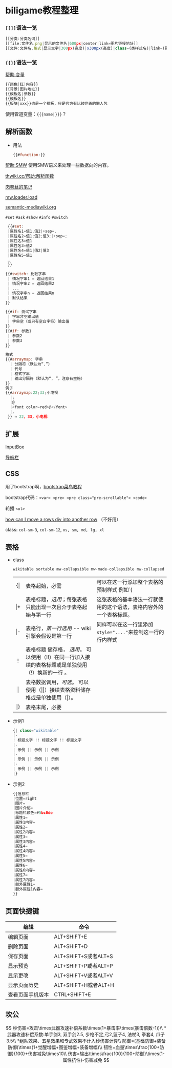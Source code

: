 # biligame教程整理

### `[[]]`语法一览

```javascript
[[分类:分类名词]]
[[file:文件名.png|显示的文件名|600px|center|link=图片链接地址]]
[[文件:文件名.格式|显示文字|300px(宽度)|x300px(高度)|class=(类样式名)|link=(需要跳转链接)]]]
```

### `{{}}`语法一览

[帮助:变量](https://wiki.biligame.com/wiki/%E5%B8%AE%E5%8A%A9:%E5%8F%98%E9%87%8F) 

```javascript
{{颜色|红|内容}}
{{背景|图片地址}}
{{模板名|参数}}
{{模板名}}
{{板块|xxx}}也是一个模板，只是官方有比较完善的懒人包
```

使用管道变量：`{{{name|}}}`？

## 解析函数

- 用法

  ```javascript
  {{#function:}}
  ```

[帮助:SMW](https://wiki.biligame.com/wiki/%E5%B8%AE%E5%8A%A9:SMW) 使用SMW语义来处理一些数据向的内容。

[thwiki.cc/帮助:解析函数](https://thwiki.cc/%E5%B8%AE%E5%8A%A9:%E8%A7%A3%E6%9E%90%E5%87%BD%E6%95%B0) 

[肉卷丝的笔记](https://wiki.biligame.com/cq/%E8%A7%A3%E6%9E%90%E5%99%A8%E5%87%BD%E6%95%B0) 

[mw.loader.load](https://www.mediawiki.org/wiki/ResourceLoader/Core_modules#mw.loader.load) 

[semantic-mediawiki.org](https://www.semantic-mediawiki.org/wiki/Semantic_MediaWiki/zh-hans) 

`#set` `#ask` `#show` `#info` `#switch`

```javascript
 {{#set:
 |属性名1=值1,值2|+sep=,
 |属性名2=值1;值2;值3;|+sep=;
 |属性名3=值1
 |属性名3=值2
 |属性名4=值1|值2|值3
 |属性名5=值1
 …
 }}
```

```javascript
{{#switch: 比较字串
 | 情况字串1 = 返回结果1
 | 情况字串2 = 返回结果2
 | ...
 | 情况字串n = 返回结果n
 | 默认结果
}}
```

```javascript
{{#if: 测试字串 
 | 字串非空输出值 
 | 字串空（或只有空白字符）输出值 
}}
{{#if: 参数1 
 | 参数2 
 | 参数3 
}}
```

```javascript
格式
{{#arraymap: 字串
  | 分隔符（默认为“,”） 
  | 代号 
  | 格式字串 
  | 输出分隔符（默认为“, ”，注意有空格） 
}}
例子
{{#arraymap:22;33;小电视
  |;
  |@
  |<font color=red>@</font>
  |，
 }} → 22，33，小电视
```

## 扩展

[InputBox](https://www.mediawiki.org/wiki/Extension:InputBox/zh) 

[导航栏](https://wiki.biligame.com/gt/MediaWiki:Sidebar) 

## CSS

用了bootstrap啊，[bootstrap菜鸟教程](https://www.runoob.com/bootstrap/bootstrap-tutorial.html) 

bootstrap代码：`<var> <pre> <pre class="pre-scrollable"> <code>`

轮播 `<ol>`

[how can I move a rows div into another row](https://stackoverflow.com/questions/34793979/bootstrap-how-can-i-move-a-rows-div-into-another-row) （不好用）

class: `col-sm-3`, `col-sm-12`, `xs, sm, md, lg, xl`

## 表格

- class

  ```javascript
  wikitable sortable mw-collapsible mw-made-collapsible mw-collapsed
  ```

  |      |                                                              |                                                              |
  | :--: | ------------------------------------------------------------ | ------------------------------------------------------------ |
  | {\|  | 表格起始，必需                                               | 可以在这一行添加整个表格的预制样式 例如`{|class="wikitable"....`，wikitable就是mediawiki预制好的整体表格样式。 在这一行里还需可以添加`style="...."`来定义表格内的元素。具体语法需要查阅css和html相关的文档。 |
  | \|+  | 表格标题，*选用*；每张表格只能出现一次且介于表格起始与第一行 | 这张表格的基本语法一行就使用的这个语法，表格内容外的一个表格标题。 |
  | \|-  | 表格行，*第一行选用* -- wiki 引擎会假设是第一行              | 同样可以在这一行里添加`style="...."`来控制这一行的行内样式   |
  |  !   | 表格标题 储存格， *选用*。 可以使用（!!）在同一行加入接续的表格标题或是单独使用（!）换新的一行 。 |                                                              |
  |  \|  | 表格数据调用，*可选*。 可以使用（\|\|）接续表格资料储存格或是单独使用（\|）。 |                                                              |
  | \|}  | 表格末尾，必要                                               |                                                              |

- 示例1

  ```javascript
  {| class="wikitable"
  |-
  ! 标题文字 !! 标题文字 !! 标题文字
  |-
  | 示例 || 示例 || 示例
  |-
  | 示例 || 示例 || 示例
  |-
  | 示例 || 示例 || 示例
  |}
  ```

- 示例2

  ```javascript
  {{信息栏
  |位置=right
  |图片=
  |图片介绍=
  |标题栏颜色=#5bc0de
  |属性1=
  |属性1内容=
  |属性2=
  |属性2内容=
  |属性3=
  |属性3内容=
  |属性4=
  |属性4内容=
  |属性5=
  |属性5内容=
  |属性6=
  |属性6内容=
  |属性7=
  |属性7内容=
  |额外属性1=
  |额外属性1内容=
  }}
  ```

## 页面快捷键

| 编辑             | 命令                 |
| ---------------- | -------------------- |
| 编辑页面         | ALT+SHIFT+E          |
| 删除页面         | ALT+SHIFT+D          |
| 保存页面         | ALT+SHIFT+S或者ALT+S |
| 显示预览         | ALT+SHIFT+P或者ALT+P |
| 显示更改         | ALT+SHIFT+V或者ALT+V |
| 显示页面历史     | ALT+SHIFT+H或者ALT+H |
| 查看页面手机版本 | CTRL+SHIFT+E         |

## 坎公

$$
秒伤害=攻击\times武器攻速补偿系数\times(1+暴击率\times(暴击倍数-1))\\
*武器攻速补偿系数:单手剑3, 双手剑2.5, 步枪不定,弓2,篮子4, 法杖3, 拳套4, 爪子3.5\\
*组队效果、五星效果和专武效果不计入秒伤害计算\\
防御=(基础防御+装备防御)\times(1+觉醒增幅+图鉴增幅+装备增幅)\\
韧性=血量\times\frac{100+防御}{100}+伤害减免\times10\\
伤害=输出\times\frac{100}{100+防御}\times(1-属性抗性)-伤害减免
$$

